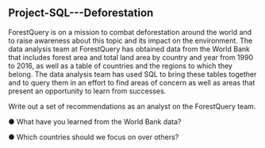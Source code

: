 ## Project-SQL---Deforestation

ForestQuery is on a mission to combat deforestation around the world and to raise awareness about this topic and its impact on the environment. The data analysis team at ForestQuery has obtained data from the World Bank that includes forest area and total land area by country and year from 1990 to 2016, as well as a table of countries and the regions to which they belong.
The data analysis team has used SQL to bring these tables together and to query them in an effort to find areas of concern as well as areas that present an opportunity to learn from successes.

Write out a set of recommendations as an analyst on the ForestQuery team.

● What have you learned from the World Bank data?

● Which countries should we focus on over others?
